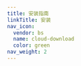 ```yaml
---
title: 安装指南
linkTitle: 安装
nav_icon:
  vendor: bs
  name: cloud-download
  color: green
nav_weight: 2
---
```

